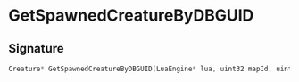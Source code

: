 # GetSpawnedCreatureByDBGUID

## Signature

```cpp
Creature* GetSpawnedCreatureByDBGUID(LuaEngine* lua, uint32 mapId, uint64 guid)
```
